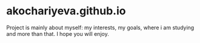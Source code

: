 # akochariyeva.github.io
Project is mainly about myself: my interests, my goals, where i am studying and more than that. I hope you will enjoy.
